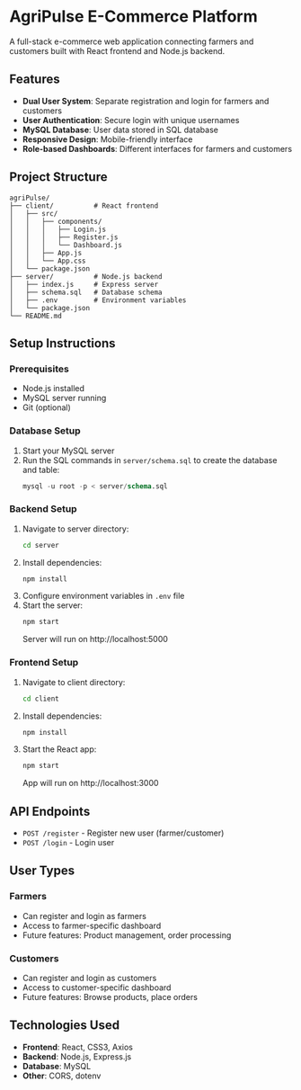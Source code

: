 # AgriPulse E-Commerce Platform

A full-stack e-commerce web application connecting farmers and customers built with React frontend and Node.js backend.

## Features

- **Dual User System**: Separate registration and login for farmers and customers
- **User Authentication**: Secure login with unique usernames
- **MySQL Database**: User data stored in SQL database
- **Responsive Design**: Mobile-friendly interface
- **Role-based Dashboards**: Different interfaces for farmers and customers

## Project Structure

```
agriPulse/
├── client/          # React frontend
│   ├── src/
│   │   ├── components/
│   │   │   ├── Login.js
│   │   │   ├── Register.js
│   │   │   └── Dashboard.js
│   │   ├── App.js
│   │   └── App.css
│   └── package.json
├── server/          # Node.js backend
│   ├── index.js     # Express server
│   ├── schema.sql   # Database schema
│   ├── .env         # Environment variables
│   └── package.json
└── README.md
```

## Setup Instructions

### Prerequisites
- Node.js installed
- MySQL server running
- Git (optional)

### Database Setup
1. Start your MySQL server
2. Run the SQL commands in `server/schema.sql` to create the database and table:
   ```sql
   mysql -u root -p < server/schema.sql
   ```

### Backend Setup
1. Navigate to server directory:
   ```bash
   cd server
   ```
2. Install dependencies:
   ```bash
   npm install
   ```
3. Configure environment variables in `.env` file
4. Start the server:
   ```bash
   npm start
   ```
   Server will run on http://localhost:5000

### Frontend Setup
1. Navigate to client directory:
   ```bash
   cd client
   ```
2. Install dependencies:
   ```bash
   npm install
   ```
3. Start the React app:
   ```bash
   npm start
   ```
   App will run on http://localhost:3000

## API Endpoints

- `POST /register` - Register new user (farmer/customer)
- `POST /login` - Login user

## User Types

### Farmers
- Can register and login as farmers
- Access to farmer-specific dashboard
- Future features: Product management, order processing

### Customers
- Can register and login as customers
- Access to customer-specific dashboard
- Future features: Browse products, place orders

## Technologies Used

- **Frontend**: React, CSS3, Axios
- **Backend**: Node.js, Express.js
- **Database**: MySQL
- **Other**: CORS, dotenv
